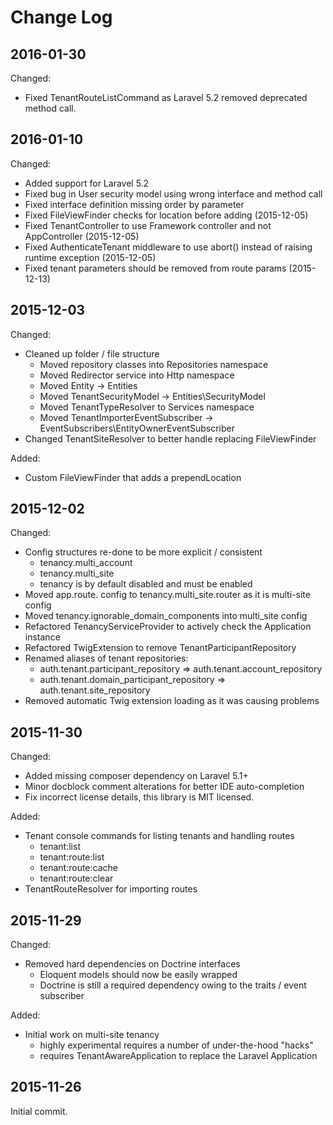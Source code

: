 Change Log
==========

2016-01-30
----------

Changed:

 * Fixed TenantRouteListCommand as Laravel 5.2 removed deprecated method call.

2016-01-10
----------

Changed:

 * Added support for Laravel 5.2
 * Fixed bug in User security model using wrong interface and method call
 * Fixed interface definition missing order by parameter
 * Fixed FileViewFinder checks for location before adding (2015-12-05)
 * Fixed TenantController to use Framework controller and not AppController (2015-12-05)
 * Fixed AuthenticateTenant middleware to use abort() instead of raising runtime exception (2015-12-05)
 * Fixed tenant parameters should be removed from route params (2015-12-13)

2015-12-03
----------

Changed:

 * Cleaned up folder / file structure
   * Moved repository classes into Repositories namespace
   * Moved Redirector service into Http namespace
   * Moved Entity -> Entities
   * Moved TenantSecurityModel -> Entities\SecurityModel
   * Moved TenantTypeResolver to Services namespace
   * Moved TenantImporterEventSubscriber -> EventSubscribers\EntityOwnerEventSubscriber
 * Changed TenantSiteResolver to better handle replacing FileViewFinder

Added:

 * Custom FileViewFinder that adds a prependLocation

2015-12-02
----------

Changed:

 * Config structures re-done to be more explicit / consistent
   * tenancy.multi_account
   * tenancy.multi_site
   * tenancy is by default disabled and must be enabled
 * Moved app.route. config to tenancy.multi_site.router as it is multi-site config
 * Moved tenancy.ignorable_domain_components into multi_site config
 * Refactored TenancyServiceProvider to actively check the Application instance
 * Refactored TwigExtension to remove TenantParticipantRepository
 * Renamed aliases of tenant repositories:
   * auth.tenant.participant_repository => auth.tenant.account_repository
   * auth.tenant.domain_participant_repository => auth.tenant.site_repository
 * Removed automatic Twig extension loading as it was causing problems


2015-11-30
----------

Changed:

 * Added missing composer dependency on Laravel 5.1+
 * Minor docblock comment alterations for better IDE auto-completion
 * Fix incorrect license details, this library is MIT licensed.

Added:

 * Tenant console commands for listing tenants and handling routes
   * tenant:list
   * tenant:route:list
   * tenant:route:cache
   * tenant:route:clear
 * TenantRouteResolver for importing routes

2015-11-29
----------

Changed:

 * Removed hard dependencies on Doctrine interfaces
   * Eloquent models should now be easily wrapped
   * Doctrine is still a required dependency owing to the traits / event subscriber

Added:

 * Initial work on multi-site tenancy
   * highly experimental requires a number of under-the-hood "hacks"
   * requires TenantAwareApplication to replace the Laravel Application

2015-11-26
----------

Initial commit.